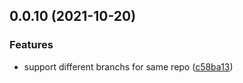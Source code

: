## 0.0.10 (2021-10-20)


### Features

* support different branchs for same repo ([c58ba13](https://github.com/lancewuz/fetch-idl/commit/c58ba13b0714fa32e2adc8ffe7ef0ba85cafa7bb))



